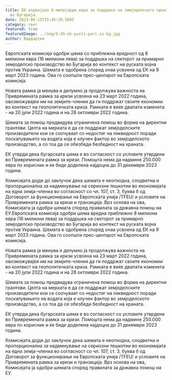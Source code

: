 ```yaml
---
title: ЕК издвојува 8 милијарди евра за поддршка на земјоделското производство
  во Бугарија
date: 2023-06-15T15:45:29.509Z
category: свет
featured: true
featuredImage: ../img/5-45-ek-pusti-pari-za-bg.jpg
author: Вардарски
---
```

Европската комисија одобри шема со приближна вредност од 8 милиони евра (16 милиони лева) за поддршка на секторот за примарно земјоделско производство во Бугарија во контекст на руската војна против Украина. Шемата е одобрена според онаа усвоена од ЕК на 9 март 2023 година. Ова го соопшти прес-центарот на Европската комисија.

Новата рамка ја менува и делумно ја продолжува важноста на Привремената рамка за кризи усвоена на 23 март 2022 година, овозможувајќи им на земјите-членки да ги поддржат своите економии во контекст на геополитичката криза. Рамката е веќе двапати изменета - на 20 јули 2022 година и на 28 октомври 2022 година.

Шемата за помош предвидува ограничена помош во форма на директни грантови. Целта на мерката е да се поддржат земјоделските производители кои се соочуваат со недостиг на ликвидност поради поскапувањето на водата која е клучен фактор во земјоделското производство, а со тоа да се обезбеди безбедност на храната.

ЕК утврди дека бугарската шема е во согласност со условите утврдени во Привремената рамка за кризи. Помошта нема да надмине 250.000 евра по корисник и ќе биде доделена најдоцна до 31 декември 2023 година.

Комисијата дојде до заклучок дека шемата е неопходна, соодветна и пропорционална за надминување на сериозни тешкотии во економијата на една земја-членка во согласност со чл. 107, ст. 3, буква б од Договорот за функционирање на Европската унија /TFEU/ и условите на Привремената рамка за кризи и транзиција. Врз основа на ова, Комисијата ја одобри шемата според правилата за државна помош на ЕУ.Европската комисија одобри шема вредна приближно 8 милиони евра (16 милиони лева) за поддршка на секторот за примарно земјоделско производство во Бугарија во контекст на руската војна против Украина. Шемата е одобрена според онаа усвоена од ЕК на 9 март 2023 година. Ова го соопшти прес-центарот на Европската комисија.

Новата рамка ја менува и делумно ја продолжува важноста на Привремената рамка за кризи усвоена на 23 март 2022 година, овозможувајќи им на земјите-членки да ги поддржат своите економии во контекст на геополитичката криза. Рамката е веќе двапати изменета - на 20 јули 2022 година и на 28 октомври 2022 година.

Шемата за помош предвидува ограничена помош во форма на директни грантови. Целта на мерката е да се поддржат земјоделските производители кои се соочуваат со недостиг на ликвидност поради поскапувањето на водата која е клучен фактор во земјоделското производство, а со тоа да се обезбеди безбедност на храната.

ЕК утврди дека бугарската шема е во согласност со условите утврдени во Привремената рамка за кризи. Помошта нема да надмине 250.000 евра по корисник и ќе биде доделена најдоцна до 31 декември 2023 година.

Комисијата дојде до заклучок дека шемата е неопходна, соодветна и пропорционална за надминување на сериозни тешкотии во економијата на една земја-членка во согласност со чл. 107, ст. 3, буква б од Договорот за функционирање на Европската унија /TFEU/ и условите на Привремената рамка за кризи и транзиција. Врз основа на ова, Комисијата ја одобри шемата според правилата за државна помош на ЕУ.